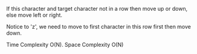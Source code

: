 If this character and target character not in a row then move up or down, else move left or right. 

Notice to 'z', we need to move to first character in this row first then move down.


Time Complexity O(N). Space Complexity O(N)